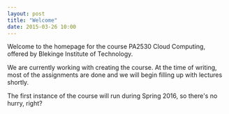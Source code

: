 ```yaml
---
layout: post
title: "Welcome"
date: 2015-03-26 10:00
---
```

Welcome to the homepage for the course PA2530 Cloud Computing, offered by Blekinge Institute of Technology.

We are currently working with creating the course. At the time of writing, most of the assignments are done and we will begin filling up with lectures shortly.

The first instance of the course will run during Spring 2016, so there's no hurry, right?
